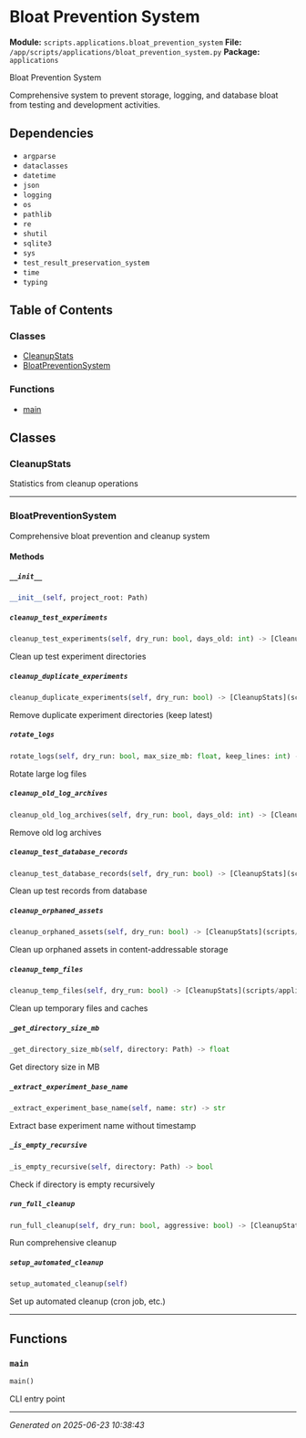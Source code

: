# Bloat Prevention System

**Module:** `scripts.applications.bloat_prevention_system`
**File:** `/app/scripts/applications/bloat_prevention_system.py`
**Package:** `applications`

Bloat Prevention System

Comprehensive system to prevent storage, logging, and database bloat
from testing and development activities.

## Dependencies

- `argparse`
- `dataclasses`
- `datetime`
- `json`
- `logging`
- `os`
- `pathlib`
- `re`
- `shutil`
- `sqlite3`
- `sys`
- `test_result_preservation_system`
- `time`
- `typing`

## Table of Contents

### Classes
- [CleanupStats](#cleanupstats)
- [BloatPreventionSystem](#bloatpreventionsystem)

### Functions
- [main](#main)

## Classes

### CleanupStats

Statistics from cleanup operations

---

### BloatPreventionSystem

Comprehensive bloat prevention and cleanup system

#### Methods

##### `__init__`
```python
__init__(self, project_root: Path)
```

##### `cleanup_test_experiments`
```python
cleanup_test_experiments(self, dry_run: bool, days_old: int) -> [CleanupStats](scripts/applications/bloat_prevention_system.md#cleanupstats)
```

Clean up test experiment directories

##### `cleanup_duplicate_experiments`
```python
cleanup_duplicate_experiments(self, dry_run: bool) -> [CleanupStats](scripts/applications/bloat_prevention_system.md#cleanupstats)
```

Remove duplicate experiment directories (keep latest)

##### `rotate_logs`
```python
rotate_logs(self, dry_run: bool, max_size_mb: float, keep_lines: int) -> [CleanupStats](scripts/applications/bloat_prevention_system.md#cleanupstats)
```

Rotate large log files

##### `cleanup_old_log_archives`
```python
cleanup_old_log_archives(self, dry_run: bool, days_old: int) -> [CleanupStats](scripts/applications/bloat_prevention_system.md#cleanupstats)
```

Remove old log archives

##### `cleanup_test_database_records`
```python
cleanup_test_database_records(self, dry_run: bool) -> [CleanupStats](scripts/applications/bloat_prevention_system.md#cleanupstats)
```

Clean up test records from database

##### `cleanup_orphaned_assets`
```python
cleanup_orphaned_assets(self, dry_run: bool) -> [CleanupStats](scripts/applications/bloat_prevention_system.md#cleanupstats)
```

Clean up orphaned assets in content-addressable storage

##### `cleanup_temp_files`
```python
cleanup_temp_files(self, dry_run: bool) -> [CleanupStats](scripts/applications/bloat_prevention_system.md#cleanupstats)
```

Clean up temporary files and caches

##### `_get_directory_size_mb`
```python
_get_directory_size_mb(self, directory: Path) -> float
```

Get directory size in MB

##### `_extract_experiment_base_name`
```python
_extract_experiment_base_name(self, name: str) -> str
```

Extract base experiment name without timestamp

##### `_is_empty_recursive`
```python
_is_empty_recursive(self, directory: Path) -> bool
```

Check if directory is empty recursively

##### `run_full_cleanup`
```python
run_full_cleanup(self, dry_run: bool, aggressive: bool) -> [CleanupStats](scripts/applications/bloat_prevention_system.md#cleanupstats)
```

Run comprehensive cleanup

##### `setup_automated_cleanup`
```python
setup_automated_cleanup(self)
```

Set up automated cleanup (cron job, etc.)

---

## Functions

### `main`
```python
main()
```

CLI entry point

---

*Generated on 2025-06-23 10:38:43*